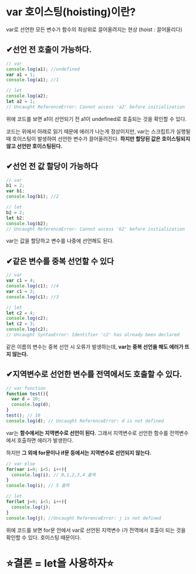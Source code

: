 # var 호이스팅(hoisting)이란?

var로 선언한 모든 변수가 함수의 최상위로 끌어올려지는 현상 (hoist : 끌어올리다)

## ✔선언 전 호출이 가능하다.

```jsx
// var
console.log(a1); //undefined
var a1 = 1;
console.log(a1); //1

// let
console.log(a2);
let a2 = 1;
// Uncaught ReferenceError: Cannot access 'a2' before initialization
```

위에 코드를 보면 a1이 선언되기 전 a1이 undefined로 호출되는 것을 확인할 수 있다.

코드는 위에서 아래로 읽기 때문에 에러가 나는게 정상이지만, var는 스크립트가 실행될 때 호이스팅이 발생하여 선언한 변수가 끌어올려진다. **하지만 할당된 값은 호이스팅되지 않고 선언만 호이스팅된다.**

## ✔선언 전 값 할당이 가능하다

```jsx
// var
b1 = 2;
var b1;
console.log(b1); //2

// let
b2 = 2;
let b2;
console.log(b2);
// Uncaught ReferenceError: Cannot access 'b2' before initialization
```

var는 값을 할당하고 변수를 나중에 선언해도 된다.

## ✔같은 변수를 중복 선언할 수 있다

```jsx
// var
var c1 = 4;
console.log(c1); //4
var c1 = 3;
console.log(c1); //3

// let
let c2 = 4;
console.log(c2);
let c2 = 3;
console.log(c2);
// Uncaught SyntaxError: Identifier 'c2' has already been declared
```

같은 이름의 변수는 중복 선언 시 오류가 발생하는데, **var는 중복 선언을 해도 에러가 뜨지 않는다.**

## ✔지역변수로 선언한 변수를 전역에서도 호출할 수 있다.

```jsx
// var function
function test(){
  var d = 10;
  console.log(d);
}
test(); // 10
console.log(d); // Uncaught ReferenceError: d is not defined
```

var는 **함수에서는 지역변수로 선언이 된다.** 그래서 지역변수로 선언한 함수를 전역변수에서 호출하면 에러가 발생한다.

하지만 **그 외에 for문이나 if문 등에서는 지역변수로 선언되지 않는다.**

```jsx
// var else
for(var i=0; i<5; i++){
  console.log(i); // 0,1,2,3,4 출력
}
console.log(i); // 5 출력

// let
for(let j=0; i<5; i++){
  console.log(j);
}
console.log(j); //Uncaught ReferenceError: j is not defined
```

위에 코드를 보면 for문 안에서 var로 선언된 지역변수 i가 전역에서 호출이 되는 것을 확인할 수 있다. 호이스팅 때문이다.

# ⭐결론 = let을 사용하자⭐
